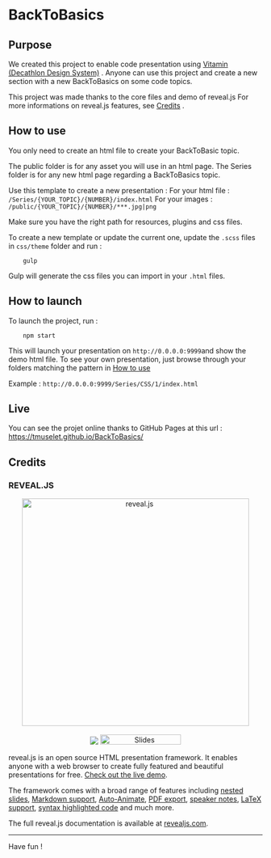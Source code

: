 # BackToBasics
## Purpose

We created this project to enable code presentation using [Vitamin (Decathlon Design System)](https://decathlon.design) .
Anyone can use this project and create a new section with a new BackToBasics on some code topics.

This project was made thanks to the core files and demo of reveal.js
For more informations on reveal.js features, see [Credits](#credits) .

## How to use
You only need to create an html file to create your BackToBasic topic.

The public folder is for any asset you will use in an html page.
The Series folder is for any new html page regarding a BackToBasics topic.

Use this template to create a new presentation : 
For your html file : `/Series/{YOUR_TOPIC}/{NUMBER}/index.html`
For your images : `/public/{YOUR_TOPIC}/{NUMBER}/***.jpg|png`

Make sure you have the right path for resources, plugins and css files.

To create a new template or update the current one, update the `.scss` files in `css/theme` folder and run :

        gulp

Gulp will generate the css files you can import in your `.html` files.

## How to launch
To launch the project, run :

        npm start

This will launch your presentation on `http://0.0.0.0:9999`and show the demo html file.
To see your own presentation, just browse through your folders matching the pattern in [How to use](#how-to-use)

Example : `http://0.0.0.0:9999/Series/CSS/1/index.html`

## Live

You can see the projet online thanks to GitHub Pages at this url :
https://tmuselet.github.io/BackToBasics/

## Credits
### REVEAL.JS

<p align="center">
  <a href="https://revealjs.com">
  <img src="https://hakim-static.s3.amazonaws.com/reveal-js/logo/v1/reveal-black-text.svg" alt="reveal.js" width="450">
  </a>
  <br><br>
  <a href="https://github.com/hakimel/reveal.js/actions"><img src="https://github.com/hakimel/reveal.js/workflows/tests/badge.svg"></a>
  <a href="https://slides.com/"><img src="https://s3.amazonaws.com/static.slid.es/images/slides-github-banner-320x40.png?1" alt="Slides" width="160" height="20"></a>
</p>

reveal.js is an open source HTML presentation framework. It enables anyone with a web browser to create fully featured and beautiful presentations for free. [Check out the live demo](https://revealjs.com/).

The framework comes with a broad range of features including [nested slides](https://revealjs.com/vertical-slides/), [Markdown support](https://revealjs.com/markdown/), [Auto-Animate](https://revealjs.com/auto-animate/), [PDF export](https://revealjs.com/pdf-export/), [speaker notes](https://revealjs.com/speaker-view/), [LaTeX support](https://revealjs.com/math/), [syntax highlighted code](https://revealjs.com/code/) and much more.

The full reveal.js documentation is available at [revealjs.com](https://revealjs.com).

---

Have fun !
